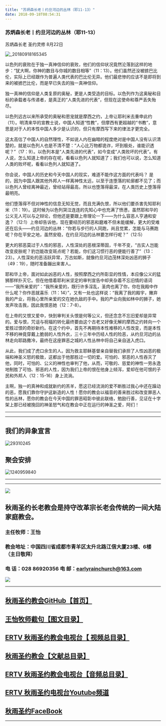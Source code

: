 ```yaml
---
title: "苏炳森长老丨约旦河边的丛林（耶11-13）"
date: 2018-09-18T08:54:31
---
```


### 苏炳森长老丨约旦河边的丛林（耶11-13）

苏炳森长老  圣约灵修  8月22日

![_20180918165345](https://user-images.githubusercontent.com/37917810/45676078-8017cd00-bb63-11e8-94f6-2a0c529329c6.jpg)


以色列的衰败在于独一真神信仰的衰败，他们的信仰状况竟然沦落到这样的地步：“犹大啊，你神的数目与你城的数目相等”（11：13）。他们虽然还没被掳巴比伦，实际上已经跟作为普遍人类代表的巴比伦无异。他们最悲惨的应该不是即将到来的被掳巴比伦，而是早已失去的独一真神信仰。

独一真神的信仰是人类复原的奥秘，更是人类受造的目标。以色列作为这奥秘和目标的承载者与传递者，是真正的“人类先进的代表”，但现在这使命和尊严丢失殆尽。

以色列远古以来所承受的奥秘和恩宠就是摩西之约，上帝让耶利米去重申此约（11）。明清来华的宣教士说，中国人知道“性教”，但摩西有更超越的“书教”，意思是对于人的本性中国人多少是认识的，但只有摩西写下来的律法才更完全。

这太高估了中国人的自然理性，不如说人内在幽暗的程度绝对是中国人没有认识清楚的，就是以色列人也是不清不楚：“人心比万物都诡诈，坏到极处，谁能识透呢？”（17：9）。以色列本是“人类先进的代表”，如今变成“人类败坏的代表”。有人说，怎么知道上帝的存在呢，看看以色列人就知道了；我们也可以说，怎么知道人类的败坏呢，看看以色列人就知道了。

你会说，中国人的历史和今天中国人的现实，难道不能作这方面的代表吗？ 是的，因为中国人跟其他外邦人一样离神性太远，以至于连堕落的轮廓都不见了；而以色列人曾经离神最近，曾经站得最高，所以也堕落得最深，在人类历史上堕落得最明亮。

他们堕落得不但对神性的信息无知无觉，而且充满仇恨，所以他们要杀害先知耶利米（11：19）。这时候为以色列哭泣连连的先知心中也充满了愤懑，虽然耶和华的公义无人可以与之辩论，但他还是要跟上帝理论一下——为什么容恶人亨通和安逸？（12:1）上帝却告诉他，现在要经历的邪恶和磨难不但未能缓解，更大的受难还在后头——约旦河边的丛林：“你若与步行的人同跑，尚且觉累，怎能与马赛跑呢？你在平安之地，虽然安稳，在约旦河边的丛林要怎样行呢？”（12:5）

更大的邪恶莫过于人性的邪恶，人性深处的恶根深蒂固，千年不变，“古实人岂能改变皮肤呢？豹岂能改变斑点呢？若能，你们这习惯行恶的便能行善了”（13：23）。人性深处的恶活跃异常，万古如斯，就像约旦河边茂林深处凶恶的狮子（49：19），随时准备蹦出来害人。

耶和华上帝，面对如此凶恶的人性，按照摩西之约所彰显的性情，本应像公义的猛狮那样扑灭它。但在他借着耶利米坚定的审判宣告中却夹杂着不忘旧情的语词——“我所亲爱的”：“我所亲爱的，既行许多淫乱，圣肉也离了你，你在我殿中作什么呢？你作恶就喜乐（11：14）”，又有一处也这样说：“我离了我的殿宇，撇弃我的产业，将我心里所亲爱的交在她仇敌的手中。我的产业向我如林中的狮子，她发声攻击我，因此我恨恶她（12：7-8）。

在上帝的又恨又爱中，快到审判关头恨是何等公义，但还念念不忘旧爱却是异常的。爱与恨，咒诅与祝福的转化最终要由这个古老又好像无解的摩西之约转向一个爱胜过恨的奇妙新约。在这个约中，首先不再期待本性难移的人性改变，而是本性不移的神竟穿戴上脆弱的人性外衣，三十三年中历经人性的险恶，从约旦河边的丛林走向耶路撒冷，最终在这座罪恶之城的人性丛林中将自己亲自送入虎口。

从此，我们成了虎口余生的人。因为救主耶稣基督亲自替我们承担了人性凶恶的极端和神圣义怒的极致，这都出于他那胜过一切的爱。可怕的、邪恶的人性吞灭了他，同时，可怕的、公义的神性也审判了他，从而，可敬的、慈爱的神性一劳永逸地制胜了可怕、邪恶的人性，因为我们上帝的恨在他身上倾泻，爱却在他可恨的子民和外邦人（12：15-16）身上流淌。

主啊，独一的真神和成就新约的羔羊，愿这已经流淌的爱不断胜过我心中还在躁动的恶，愿我们靠你守护这新造的人性！愿你的教会以福音的善来胜过和改变罪恶人性的丛林，愿你的教会在今天中国的罪恶昭彰中彼此联络，勉励行善，见证在十字架上那已经被挽回的神圣怒气和在教会中正在运行的神圣之爱，阿们！


------------------------------------------------------------------------------------------------------------
------------------------------------------------------------------------------------------------------------

## 我们的异象宣言


![29310245](https://user-images.githubusercontent.com/37917810/40770705-0e303450-64ee-11e8-8a68-01700194500a.jpg)


## 聚会安排 


![1240959840](https://user-images.githubusercontent.com/37917810/40770738-27f07d3c-64ee-11e8-960f-42a2758933a3.jpg)


------------------------------------------------------------------------------------------------------------
------------------------------------------------------------------------------------------------------------
<img src="http://ww1.sinaimg.cn/large/00763B6bgy1fpvojilplcj308008074j.jpg"/>



## 秋雨圣约长老教会是持守改革宗长老会传统的一间大陆家庭教会。 

###  主任牧师：王怡 
###  教会地址：中国四川省成都市青羊区太升北路江信大厦23楼、6楼（主日敬拜）
###  电        话：028 86920356           电        邮：earlyrainchurch@163.com
<img src="http://ww1.sinaimg.cn/large/00763B6bly1fq11ea2huhg304201qgm0.gif"/>


------------------------------------------------------------------------------------------------------------

## [秋雨圣约教会GitHub【首页】](https://github.com/chengduqiuyu/-/issues)

## [王怡牧师截句【图文目录】](https://github.com/chengduqiuyu/-/issues/31)

## [ERTV 秋雨圣约教会电视台【 视频总目录】](https://github.com/chengduqiuyu/-/issues/16)

## [秋雨圣约教会【文献总目录】](https://github.com/chengduqiuyu/-/issues/15)

## [ERTV 秋雨圣约教会电视台【音频总目录】](https://github.com/chengduqiuyu/-/issues/13)

##  [ERTV 秋雨圣约电视台Youtube频道](https://www.youtube.com/channel/UCn7IF7YEKrgKi0LaCsX8YCg/about)

## [秋雨圣约FaceBook](https://www.facebook.com/church.earlyraincovenant)
------------------------------------------------------------------------------------------------------------

